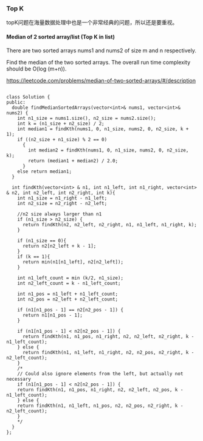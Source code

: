 ### Top K

topK问题在海量数据处理中也是一个非常经典的问题，所以还是要重视。

#### Median of 2 sorted array/list (Top K in list)


There are two sorted arrays nums1 and nums2 of size m and n respectively.

Find the median of the two sorted arrays. The overall run time complexity should be O(log (m+n)).

https://leetcode.com/problems/median-of-two-sorted-arrays/#/description

```

class Solution {
public:
  double findMedianSortedArrays(vector<int>& nums1, vector<int>& nums2) {
    int n1_size = nums1.size(), n2_size = nums2.size();
    int k = (n1_size + n2_size) / 2;
    int median1 = findKth(nums1, 0, n1_size, nums2, 0, n2_size, k + 1);
    if ((n2_size + n1_size) % 2 == 0)
      {
        int median2 = findKth(nums1, 0, n1_size, nums2, 0, n2_size, k);
        return (median1 + median2) / 2.0;
      }
    else return median1;
  }

  int findKth(vector<int> & n1, int n1_left, int n1_right, vector<int> & n2, int n2_left, int n2_right, int k){
    int n1_size = n1_right - n1_left;
    int n2_size = n2_right - n2_left;

    //n2 size always larger than n1
    if (n1_size > n2_size) {
      return findKth(n2, n2_left, n2_right, n1, n1_left, n1_right, k);
    }

    if (n1_size == 0){
      return n2[n2_left + k - 1];
    }
    if (k == 1){
      return min(n1[n1_left], n2[n2_left]);
    }

    int n1_left_count = min (k/2, n1_size);
    int n2_left_count = k - n1_left_count;

    int n1_pos = n1_left + n1_left_count;
    int n2_pos = n2_left + n2_left_count;

    if (n1[n1_pos - 1] == n2[n2_pos - 1]) {
      return n1[n1_pos - 1];
    }

    if (n1[n1_pos - 1] < n2[n2_pos - 1]) {
      return findKth(n1, n1_pos, n1_right, n2, n2_left, n2_right, k - n1_left_count);
    } else {
      return findKth(n1, n1_left, n1_right, n2, n2_pos, n2_right, k - n2_left_count);
    }
    /*
    // Could also ignore elements from the left, but actually not necessary
    if (n1[n1_pos - 1] < n2[n2_pos - 1]) {
    return findKth(n1, n1_pos, n1_right, n2, n2_left, n2_pos, k - n1_left_count);
    } else {
    return findKth(n1, n1_left, n1_pos, n2, n2_pos, n2_right, k - n2_left_count);
    }
    */
  }
};

```